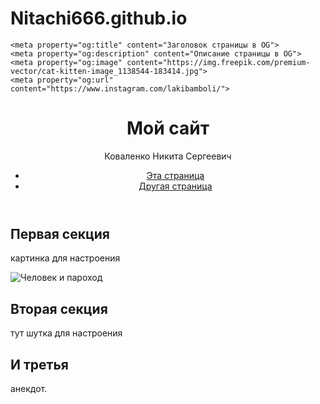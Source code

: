 # Nitachi666.github.io
<html lang="ru">
  <head>
    <meta charset="utf-8">
    <meta name="viewport" content="width=device-width, initial-scale=1.0">
    <title>Заголовок страницы</title>
    <link rel="stylesheet" href="./styles/style.css">

    <meta property="og:title" content="Заголовок страницы в OG">
    <meta property="og:description" content="Описание страницы в OG">
    <meta property="og:image" content="https://img.freepik.com/premium-vector/cat-kitten-image_1138544-183414.jpg">
    <meta property="og:url" content="https://www.instagram.com/lakibamboli/">
  </head>
  <body>
    <header>
      <h1> Мой сайт</h1>
      <p> Коваленко Никита Сергеевич </p>
      <nav>
        <ul>
          <li><a href="https://www.instagram.com/lakibamboli/">Эта страница</a></li>
          <li><a href="catalog.html">Другая страница</a></li>
        </ul>
      </nav>
    </header>
    <main>
      <article>
        <section>
          <h2>Первая секция</h2>
          <p> картинка для настроения </p>
          <img src="images/image.png" alt="Человек и пароход">
        </section>
        <section>
          <h2>Вторая секция</h2>
          <p> тут шутка для настроения </p>
        </section>
        <section>
          <h2>И третья</h2>
          <p> анекдот.</p>
        </section>
      </article>
    </main>
    <footer>
